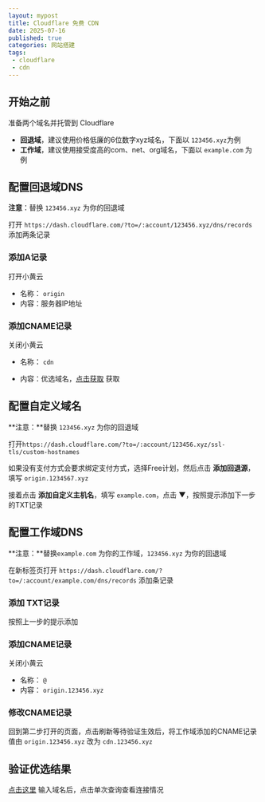 ```yaml
---
layout: mypost
title: Cloudflare 免费 CDN
date: 2025-07-16
published: true
categories: 网站搭建
tags: 
 - cloudflare
 - cdn
---
```


## 开始之前

准备两个域名并托管到 Cloudflare

- **回退域**，建议使用价格低廉的6位数字xyz域名，下面以 `123456.xyz`为例
- **工作域**，建议使用接受度高的com、net、org域名，下面以 `example.com` 为例

  

## 配置回退域DNS

**注意**：替换 `123456.xyz` 为你的回退域

打开 `https://dash.cloudflare.com/?to=/:account/123456.xyz/dns/records` 添加两条记录

### 添加A记录

打开小黄云

- 名称： `origin`
- 内容：服务器IP地址

### 添加CNAME记录

关闭小黄云

- 名称： `cdn`

- 内容：优选域名，[点击获取](https://www.wetest.vip/page/cloudflare/cname.html) 获取

  

## 配置自定义域名

**注意：**替换 `123456.xyz` 为你的回退域

打开`https://dash.cloudflare.com/?to=/:account/123456.xyz/ssl-tls/custom-hostnames`

如果没有支付方式会要求绑定支付方式，选择Free计划，然后点击 **添加回退源**，填写 `origin.1234567.xyz`

接着点击 **添加自定义主机名**，填写 `example.com`，点击 ▼，按照提示添加下一步的TXT记录



## 配置工作域DNS

**注意：**替换`example.com` 为你的工作域，`123456.xyz` 为你的回退域

在新标签页打开 `https://dash.cloudflare.com/?to=/:account/example.com/dns/records` 添加条记录

### 添加 TXT记录

按照上一步的提示添加

### 添加CNAME记录

关闭小黄云

- 名称： `@`
- 内容： `origin.123456.xyz`

### 修改CNAME记录

回到第二步打开的页面，点击刷新等待验证生效后，将工作域添加的CNAME记录值由 `origin.123456.xyz` 改为 `cdn.123456.xyz`



## 验证优选结果

[点击这里](https://www.itdog.cn/) 输入域名后，点击单次查询查看连接情况